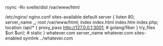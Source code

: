 rsync -Rv svelte/dist /var/www/html

/etc/nginx/
  nginx.conf
  sites-available
    default
        server {
            listen 80;
            server_name _;
            root /var/www/html;
            index index.html index.htm index.php;
            location /api/* {
              proxy_pass http://127.0.0.1:3001; # golang/fiber
            }
            try_files $uri $uri/; # static
        }
    whatever.com
      server_name whatever.com
  sites-enabled
    symlink ../whatever.com
